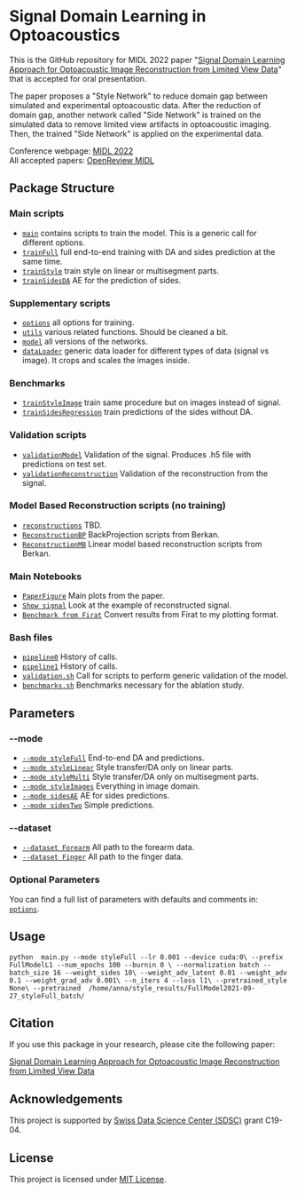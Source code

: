 # Signal Domain Learning in Optoacoustics

This is the GitHub repository for MIDL 2022 paper "[Signal Domain Learning Approach for Optoacoustic Image Reconstruction from Limited View Data](https://openreview.net/forum?id=9NOyrfUBtx1)" that is accepted for oral presentation.

The paper proposes a "Style Network" to reduce domain gap between simulated and experimental optoacoustic data. After the reduction of domain gap, another network called "Side Network" is trained on the simulated data to remove limited view artifacts in optoacoustic imaging. Then, the trained "Side Network" is applied on the experimental data.

Conference webpage: [MIDL 2022](https://2022.midl.io/)  
All accepted papers: [OpenReview MIDL](https://openreview.net/group?id=MIDL.io/2022/Conference)

## Package Structure

### Main scripts
* [`main`](main.py) contains scripts to train the model. This is a generic call for different options.
* [`trainFull`](trainFull.py) full end-to-end training with DA and sides prediction at the same time.
* [`trainStyle`](trainStyle.py) train style on linear or multisegment parts.
* [`trainSidesDA`](trainSidesDA.py) AE for the prediction of sides.

### Supplementary scripts
* [`options`](options.py) all options for training.
* [`utils`](utils.py) various related functions. Should be cleaned a bit.
* [`model`](model.py) all versions of the networks.
* [`dataLoader`](dataLoader.py) generic data loader for different types of data (signal vs image). It crops and scales the images inside.

### Benchmarks
* [`trainStyleImage`](trainStyleImage.py) train same procedure but on images instead of signal.
* [`trainSidesRegression`](trainSidesRegression.py) train predictions of the sides without DA.

### Validation scripts
* [`validationModel`](validationModel.py) Validation of the signal. Produces .h5 file with predictions on test set.
* [`validationReconstruction`](validationReconstruction.py) Validation of the reconstruction from the signal.


### Model Based Reconstruction scripts (no training)
* [`reconstructions`](reconstructions.py) TBD.
* [`ReconstructionBP`](ReconstructionBP.py) BackProjection scripts from Berkan.
* [`ReconstructionMB`](ReconstructionMB.py) Linear model based reconstruction scripts from Berkan.


### Main Notebooks
* [`PaperFigure`](notebooks/PaperFigure.ipynb) Main plots from the paper.
* [`Show signal`](notebooks/ShowSignal.ipynb) Look at the example of reconstructed signal.
* [`Benchmark from Firat`](notebooks/BenchmarkFromFirat.ipynb) Convert results from Firat to my plotting format.

### Bash files
* [`pipeline0`](pipeline0.sh) History of calls.
* [`pipeline1`](pipeline1.sh) History of calls.
* [`validation.sh`](validation.sh) Call for scripts to perform generic validation of the model.
* [`benchmarks.sh`](benchmarks.sh) Benchmarks necessary for the ablation study.


## Parameters
### --mode
* [`--mode styleFull`](trainFull.py) End-to-end DA and predictions.
* [`--mode styleLinear`](trainStyle.py) Style transfer/DA only on linear parts.
* [`--mode styleMulti`](trainStyle.py) Style transfer/DA only on multisegment parts.
* [`--mode styleImages`](trainStyleImage.sh) Everything in image domain.
* [`--mode sidesAE`](trainSidesDA.py) AE for sides predictions.
* [`--mode sidesTwo`](trainSidesRegression.py) Simple predictions.

### --dataset
* [`--dataset Forearm`](options.py) All path to the forearm data.
* [`--dataset Finger`](options.py) All path to the finger data.

### Optional Parameters
You can find a full list of parameters with defaults and comments in: [`options`](options.py).

## Usage

 `python  main.py --mode styleFull --lr 0.001 --device cuda:0\
 --prefix FullModelL1 --num_epochs 100 --burnin 0 \
 --normalization batch --batch_size 16 --weight_sides 10\
 --weight_adv_latent 0.01 --weight_adv 0.1 --weight_grad_adv 0.001\
 --n_iters 4 --loss l1\
 --pretrained_style  None\
 --pretrained  /home/anna/style_results/FullModel2021-09-27_styleFull_batch/`

## Citation

If you use this package in your research, please cite the following paper:

[Signal Domain Learning Approach for Optoacoustic Image Reconstruction from Limited View Data](https://openreview.net/forum?id=9NOyrfUBtx1)

## Acknowledgements

This project is supported by [Swiss Data Science Center (SDSC)](https://datascience.ch/) grant C19-04.

## License

This project is licensed under [MIT License](https://mit-license.org/).